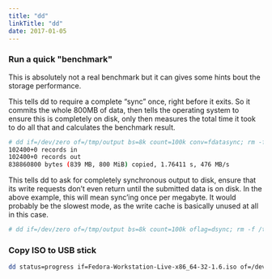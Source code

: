```yaml
---
title: "dd"
linkTitle: "dd"
date: 2017-01-05
---
```



### Run a quick "benchmark"

This is absolutely not a real benchmark but it can gives some hints
bout the storage performance.

This tells dd to require a complete “sync” once, right before it exits.
So it commits the whole 800MB of data, then tells the operating system to
ensure this is completely on disk, only then measures the total time
it took to do all that and calculates the benchmark result.


```bash
# dd if=/dev/zero of=/tmp/output bs=8k count=100k conv=fdatasync; rm -f /tmp/output
102400+0 records in
102400+0 records out
838860800 bytes (839 MB, 800 MiB) copied, 1.76411 s, 476 MB/s
```

This tells dd to ask for completely synchronous output to disk, ensure that
its write requests don’t even return until the submitted data is on disk.
In the above example, this will mean sync’ing once per megabyte. It would
probably be the slowest mode, as the write cache is basically unused at all in this case.

```bash
# dd if=/dev/zero of=/tmp/output bs=8k count=100k oflag=dsync; rm -f /tmp/output
```

### Copy ISO to USB stick

```bash
dd status=progress if=Fedora-Workstation-Live-x86_64-32-1.6.iso of=/dev/sdc
```
